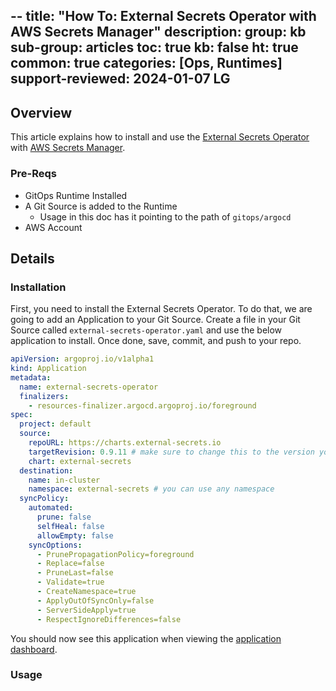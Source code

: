  --
title: "How To: External Secrets Operator with AWS Secrets Manager"
description: 
group: kb
sub-group: articles
toc: true
kb: false
ht: true
common: true
categories: [Ops, Runtimes]
support-reviewed: 2024-01-07 LG
---

## Overview

This article explains how to install and use the [External Secrets Operator](https://external-secrets.io/latest/) with [AWS Secrets Manager](https://aws.amazon.com/secrets-manager/).

### Pre-Reqs

- GitOps Runtime Installed
- A Git Source is added to the Runtime
  - Usage in this doc has it pointing to the path of `gitops/argocd`
- AWS Account

## Details

### Installation

First, you need to install the External Secrets Operator. To do that, we are going to add an Application to your Git Source. Create a file in your Git Source called `external-secrets-operator.yaml` and use the below application to install. Once done, save, commit, and push to your repo.


```yaml
apiVersion: argoproj.io/v1alpha1
kind: Application
metadata:
  name: external-secrets-operator
  finalizers:
    - resources-finalizer.argocd.argoproj.io/foreground
spec:
  project: default
  source:
    repoURL: https://charts.external-secrets.io
    targetRevision: 0.9.11 # make sure to change this to the version you need
    chart: external-secrets
  destination:
    name: in-cluster
    namespace: external-secrets # you can use any namespace
  syncPolicy:
    automated:
      prune: false
      selfHeal: false
      allowEmpty: false
    syncOptions:
      - PrunePropagationPolicy=foreground
      - Replace=false
      - PruneLast=false
      - Validate=true
      - CreateNamespace=true
      - ApplyOutOfSyncOnly=false
      - ServerSideApply=true
      - RespectIgnoreDifferences=false
```


You should now see this application when viewing the [application dashboard](https://g.codefresh.io/2.0/applications-dashboard/list).

### Usage
